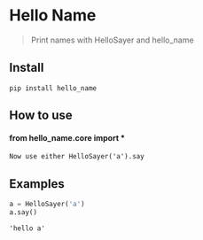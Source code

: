# Hello Name
> Print names with HelloSayer and hello_name


## Install

`pip install hello_name`

## How to use

#### from hello_name.core import *

`Now use either HelloSayer('a').say`

## Examples

```python
a = HelloSayer('a')
a.say()
```




    'hello a'


